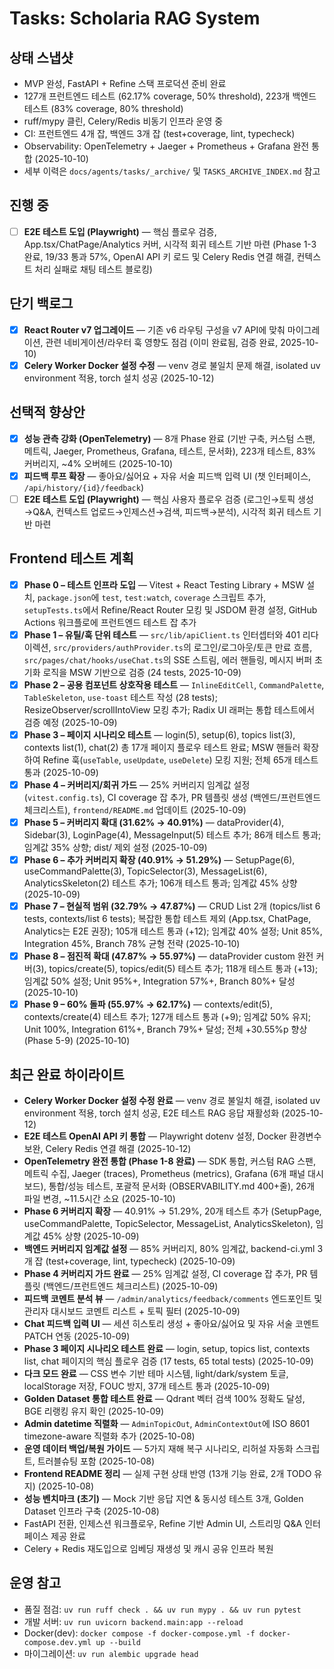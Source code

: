 # Tasks: Scholaria RAG System

## 상태 스냅샷

- MVP 완성, FastAPI + Refine 스택 프로덕션 준비 완료
- 127개 프런트엔드 테스트 (62.17% coverage, 50% threshold), 223개 백엔드 테스트 (83% coverage, 80% threshold)
- ruff/mypy 클린, Celery/Redis 비동기 인프라 운영 중
- CI: 프런트엔드 4개 잡, 백엔드 3개 잡 (test+coverage, lint, typecheck)
- Observability: OpenTelemetry + Jaeger + Prometheus + Grafana 완전 통합 (2025-10-10)
- 세부 이력은 `docs/agents/tasks/_archive/` 및 `TASKS_ARCHIVE_INDEX.md` 참고

## 진행 중

- [ ] **E2E 테스트 도입 (Playwright)** — 핵심 플로우 검증, App.tsx/ChatPage/Analytics 커버, 시각적 회귀 테스트 기반 마련 (Phase 1-3 완료, 19/33 통과 57%, OpenAI API 키 로드 및 Celery Redis 연결 해결, 컨텍스트 처리 실패로 채팅 테스트 블로킹)

## 단기 백로그

- [x] **React Router v7 업그레이드** — 기존 v6 라우팅 구성을 v7 API에 맞춰 마이그레이션, 관련 네비게이션/라우터 훅 영향도 점검 (이미 완료됨, 검증 완료, 2025-10-10)
- [x] **Celery Worker Docker 설정 수정** — venv 경로 불일치 문제 해결, isolated uv environment 적용, torch 설치 성공 (2025-10-12)

## 선택적 향상안

- [x] **성능 관측 강화 (OpenTelemetry)** — 8개 Phase 완료 (기반 구축, 커스텀 스팬, 메트릭, Jaeger, Prometheus, Grafana, 테스트, 문서화), 223개 테스트, 83% 커버리지, ~4% 오버헤드 (2025-10-10)
- [x] **피드백 루프 확장** — 좋아요/싫어요 + 자유 서술 피드백 입력 UI (챗 인터페이스, `/api/history/{id}/feedback`)
- [ ] **E2E 테스트 도입 (Playwright)** — 핵심 사용자 플로우 검증 (로그인→토픽 생성→Q&A, 컨텍스트 업로드→인제스션→검색, 피드백→분석), 시각적 회귀 테스트 기반 마련

## Frontend 테스트 계획

- [x] **Phase 0 – 테스트 인프라 도입** — Vitest + React Testing Library + MSW 설치, `package.json`에 `test`, `test:watch`, `coverage` 스크립트 추가, `setupTests.ts`에서 Refine/React Router 모킹 및 JSDOM 환경 설정, GitHub Actions 워크플로에 프런트엔드 테스트 잡 추가
- [x] **Phase 1 – 유틸/훅 단위 테스트** — `src/lib/apiClient.ts` 인터셉터와 401 리다이렉션, `src/providers/authProvider.ts`의 로그인/로그아웃/토큰 만료 흐름, `src/pages/chat/hooks/useChat.ts`의 SSE 스트림, 에러 핸들링, 메시지 버퍼 초기화 로직을 MSW 기반으로 검증 (24 tests, 2025-10-09)
- [x] **Phase 2 – 공용 컴포넌트 상호작용 테스트** — `InlineEditCell`, `CommandPalette`, `TableSkeleton`, `use-toast` 테스트 작성 (28 tests); ResizeObserver/scrollIntoView 모킹 추가; Radix UI 래퍼는 통합 테스트에서 검증 예정 (2025-10-09)
- [x] **Phase 3 – 페이지 시나리오 테스트** — login(5), setup(6), topics list(3), contexts list(1), chat(2) 총 17개 페이지 플로우 테스트 완료; MSW 핸들러 확장하여 Refine 훅(`useTable`, `useUpdate`, `useDelete`) 모킹 지원; 전체 65개 테스트 통과 (2025-10-09)
- [x] **Phase 4 – 커버리지/회귀 가드** — 25% 커버리지 임계값 설정 (`vitest.config.ts`), CI coverage 잡 추가, PR 템플릿 생성 (백엔드/프런트엔드 체크리스트), `frontend/README.md` 업데이트 (2025-10-09)
- [x] **Phase 5 – 커버리지 확대 (31.62% → 40.91%)** — dataProvider(4), Sidebar(3), LoginPage(4), MessageInput(5) 테스트 추가; 86개 테스트 통과; 임계값 35% 상향; dist/ 제외 설정 (2025-10-09)
- [x] **Phase 6 – 추가 커버리지 확장 (40.91% → 51.29%)** — SetupPage(6), useCommandPalette(3), TopicSelector(3), MessageList(6), AnalyticsSkeleton(2) 테스트 추가; 106개 테스트 통과; 임계값 45% 상향 (2025-10-09)
- [x] **Phase 7 – 현실적 범위 (32.79% → 47.87%)** — CRUD List 2개 (topics/list 6 tests, contexts/list 6 tests); 복잡한 통합 테스트 제외 (App.tsx, ChatPage, Analytics는 E2E 권장); 105개 테스트 통과 (+12); 임계값 40% 설정; Unit 85%, Integration 45%, Branch 78% 균형 전략 (2025-10-10)
- [x] **Phase 8 – 점진적 확대 (47.87% → 55.97%)** — dataProvider custom 완전 커버(3), topics/create(5), topics/edit(5) 테스트 추가; 118개 테스트 통과 (+13); 임계값 50% 설정; Unit 95%+, Integration 57%+, Branch 80%+ 달성 (2025-10-10)
- [x] **Phase 9 – 60% 돌파 (55.97% → 62.17%)** — contexts/edit(5), contexts/create(4) 테스트 추가; 127개 테스트 통과 (+9); 임계값 50% 유지; Unit 100%, Integration 61%+, Branch 79%+ 달성; 전체 +30.55%p 향상 (Phase 5-9) (2025-10-10)

## 최근 완료 하이라이트

- **Celery Worker Docker 설정 수정 완료** — venv 경로 불일치 해결, isolated uv environment 적용, torch 설치 성공, E2E 테스트 RAG 응답 재활성화 (2025-10-12)
- **E2E 테스트 OpenAI API 키 통합** — Playwright dotenv 설정, Docker 환경변수 보완, Celery Redis 연결 해결 (2025-10-12)
- **OpenTelemetry 완전 통합 (Phase 1-8 완료)** — SDK 통합, 커스텀 RAG 스팬, 메트릭 수집, Jaeger (traces), Prometheus (metrics), Grafana (6개 패널 대시보드), 통합/성능 테스트, 포괄적 문서화 (OBSERVABILITY.md 400+줄), 26개 파일 변경, ~11.5시간 소요 (2025-10-10)
- **Phase 6 커버리지 확장** — 40.91% → 51.29%, 20개 테스트 추가 (SetupPage, useCommandPalette, TopicSelector, MessageList, AnalyticsSkeleton), 임계값 45% 상향 (2025-10-09)
- **백엔드 커버리지 임계값 설정** — 85% 커버리지, 80% 임계값, backend-ci.yml 3개 잡 (test+coverage, lint, typecheck) (2025-10-09)
- **Phase 4 커버리지 가드 완료** — 25% 임계값 설정, CI coverage 잡 추가, PR 템플릿 (백엔드/프런트엔드 체크리스트) (2025-10-09)
- **피드백 코멘트 분석 뷰** — `/admin/analytics/feedback/comments` 엔드포인트 및 관리자 대시보드 코멘트 리스트 + 토픽 필터 (2025-10-09)
- **Chat 피드백 입력 UI** — 세션 히스토리 생성 + 좋아요/싫어요 및 자유 서술 코멘트 PATCH 연동 (2025-10-09)
- **Phase 3 페이지 시나리오 테스트 완료** — login, setup, topics list, contexts list, chat 페이지의 핵심 플로우 검증 (17 tests, 65 total tests) (2025-10-09)
- **다크 모드 완료** — CSS 변수 기반 테마 시스템, light/dark/system 토글, localStorage 저장, FOUC 방지, 37개 테스트 통과 (2025-10-09)
- **Golden Dataset 통합 테스트 완료** — Qdrant 벡터 검색 100% 정확도 달성, BGE 리랭킹 유지 확인 (2025-10-09)
- **Admin datetime 직렬화** — `AdminTopicOut`, `AdminContextOut`에 ISO 8601 timezone-aware 직렬화 추가 (2025-10-08)
- **운영 데이터 백업/복원 가이드** — 5가지 재해 복구 시나리오, 리허설 자동화 스크립트, 트러블슈팅 포함 (2025-10-08)
- **Frontend README 정리** — 실제 구현 상태 반영 (13개 기능 완료, 2개 TODO 유지) (2025-10-08)
- **성능 벤치마크 (초기)** — Mock 기반 응답 지연 & 동시성 테스트 3개, Golden Dataset 인프라 구축 (2025-10-08)
- FastAPI 전환, 인제스션 워크플로우, Refine 기반 Admin UI, 스트리밍 Q&A 인터페이스 제공 완료
- Celery + Redis 재도입으로 임베딩 재생성 및 캐시 공유 인프라 복원

## 운영 참고

- 품질 점검: `uv run ruff check . && uv run mypy . && uv run pytest`
- 개발 서버: `uv run uvicorn backend.main:app --reload`
- Docker(dev): `docker compose -f docker-compose.yml -f docker-compose.dev.yml up --build`
- 마이그레이션: `uv run alembic upgrade head`
